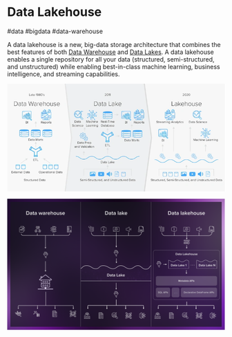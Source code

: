 # Data Lakehouse
#data  #bigdata #data-warehouse 

A data lakehouse is a new, big-data storage architecture that combines the best features of both [Data Warehouse](Software%20Engineering/Datastores/Big%20Data/Data%20Warehouse.md) and [Data Lakes](Software%20Engineering/Datastores/Big%20Data/Data%20Lakes.md). A data lakehouse enables a single repository for all your data (structured, semi-structured, and unstructured) while enabling best-in-class machine learning, business intelligence, and streaming capabilities.


![](Attachments/Pasted%20image%2020230324215909.png)

![](Attachments/Pasted%20image%2020230324215850.png)